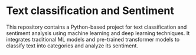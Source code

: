 # Text classification and Sentiment
This repository contains a Python-based project for text classification and sentiment analysis using machine learning and deep learning techniques. It integrates traditional ML models and pre-trained transformer models to classify text into categories and analyze its sentiment.
